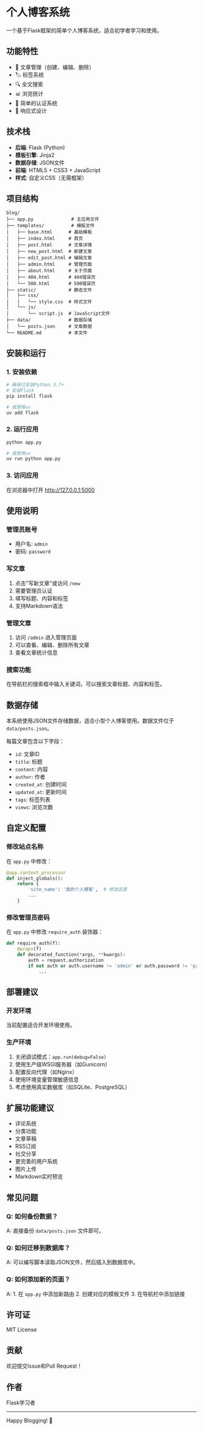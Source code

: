# 个人博客系统

一个基于Flask框架的简单个人博客系统，适合初学者学习和使用。

## 功能特性

- 📝 文章管理（创建、编辑、删除）
- 🏷️ 标签系统
- 🔍 全文搜索
- 📊 浏览统计
- 🔐 简单的认证系统
- 📱 响应式设计

## 技术栈

- **后端**: Flask (Python)
- **模板引擎**: Jinja2
- **数据存储**: JSON文件
- **前端**: HTML5 + CSS3 + JavaScript
- **样式**: 自定义CSS（无需框架）

## 项目结构

```
blog/
├── app.py              # 主应用文件
├── templates/          # 模板文件
│   ├── base.html      # 基础模板
│   ├── index.html     # 首页
│   ├── post.html      # 文章详情
│   ├── new_post.html  # 新建文章
│   ├── edit_post.html # 编辑文章
│   ├── admin.html     # 管理页面
│   ├── about.html     # 关于页面
│   ├── 404.html       # 404错误页
│   └── 500.html       # 500错误页
├── static/            # 静态文件
│   ├── css/
│   │   └── style.css  # 样式文件
│   └── js/
│       └── script.js  # JavaScript文件
├── data/              # 数据存储
│   └── posts.json     # 文章数据
└── README.md          # 本文件
```

## 安装和运行

### 1. 安装依赖

```bash
# 确保已安装Python 3.7+
# 安装Flask
pip install flask

# 或使用uv
uv add flask
```

### 2. 运行应用

```bash
python app.py

# 或使用uv
uv run python app.py
```

### 3. 访问应用

在浏览器中打开 http://127.0.0.1:5000

## 使用说明

### 管理员账号

- 用户名: `admin`
- 密码: `password`

### 写文章

1. 点击"写新文章"或访问 `/new`
2. 需要管理员认证
3. 填写标题、内容和标签
4. 支持Markdown语法

### 管理文章

1. 访问 `/admin` 进入管理页面
2. 可以查看、编辑、删除所有文章
3. 查看文章统计信息

### 搜索功能

在导航栏的搜索框中输入关键词，可以搜索文章标题、内容和标签。

## 数据存储

本系统使用JSON文件存储数据，适合小型个人博客使用。数据文件位于 `data/posts.json`。

每篇文章包含以下字段：
- `id`: 文章ID
- `title`: 标题
- `content`: 内容
- `author`: 作者
- `created_at`: 创建时间
- `updated_at`: 更新时间
- `tags`: 标签列表
- `views`: 浏览次数

## 自定义配置

### 修改站点名称

在 `app.py` 中修改：

```python
@app.context_processor
def inject_globals():
    return {
        'site_name': '我的个人博客',  # 修改这里
        ...
    }
```

### 修改管理员密码

在 `app.py` 中修改 `require_auth` 装饰器：

```python
def require_auth(f):
    @wraps(f)
    def decorated_function(*args, **kwargs):
        auth = request.authorization
        if not auth or auth.username != 'admin' or auth.password != 'password':  # 修改这里
            ...
```

## 部署建议

### 开发环境

当前配置适合开发环境使用。

### 生产环境

1. 关闭调试模式：`app.run(debug=False)`
2. 使用生产级WSGI服务器（如Gunicorn）
3. 配置反向代理（如Nginx）
4. 使用环境变量管理敏感信息
5. 考虑使用真实数据库（如SQLite、PostgreSQL）

## 扩展功能建议

- 评论系统
- 分类功能
- 文章草稿
- RSS订阅
- 社交分享
- 更完善的用户系统
- 图片上传
- Markdown实时预览

## 常见问题

### Q: 如何备份数据？
A: 直接备份 `data/posts.json` 文件即可。

### Q: 如何迁移到数据库？
A: 可以编写脚本读取JSON文件，然后插入到数据库中。

### Q: 如何添加新的页面？
A: 1. 在 `app.py` 中添加新路由
   2. 创建对应的模板文件
   3. 在导航栏中添加链接

## 许可证

MIT License

## 贡献

欢迎提交Issue和Pull Request！

## 作者

Flask学习者

---

Happy Blogging! 🎉 